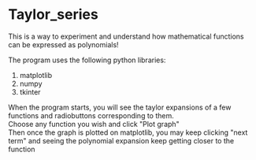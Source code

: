 # Taylor_series
This is a way to experiment and understand how mathematical functions can be expressed as polynomials!

The program uses the following python libraries:
<ol>
  <li>matplotlib
  <li>numpy
  <li>tkinter
</ol>

When the program starts, you will see the taylor expansions of a few functions and radiobuttons corresponding to them.
<br>Choose any function you wish and click "Plot graph"
<br>Then once the graph is plotted on matplotlib, you may keep clicking "next term" and seeing the polynomial expansion keep getting closer to the function
